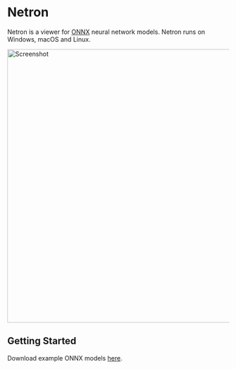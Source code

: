 # Netron

Netron is a viewer for [ONNX](http://onnx.ai) neural network models. Netron runs on Windows, macOS and Linux.

<a href="https://www.lutzroeder.com/ai"><img src="https://i.imgur.com/RBxc7h9.png" alt="Screenshot" width="620"></a>


## Getting Started

Download example ONNX models [here](https://github.com/onnx/models).
